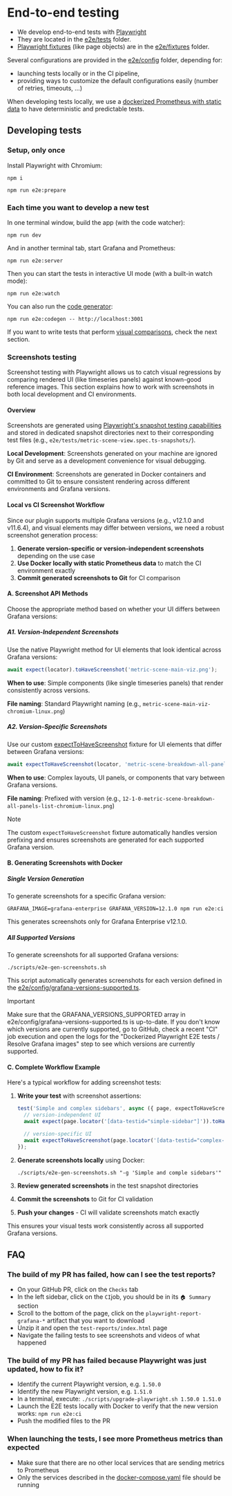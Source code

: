 # End-to-end testing

- We develop end-to-end tests with [Playwright](https://playwright.dev)
- They are located in the [e2e/tests](../e2e/tests) folder.
- [Playwright fixtures](https://playwright.dev/docs/test-fixtures) (like page objects) are in the [e2e/fixtures](../e2e/fixtures) folder.

Several configurations are provided in the [e2e/config](../e2e/config) folder, depending for:

- launching tests locally or in the CI pipeline,
- providing ways to customize the default configurations easily (number of retries, timeouts, ...)

When developing tests locally, we use a [dockerized Prometheus with static data](../e2e/docker/Dockerfile.prometheus-static-data) to have deterministic and predictable tests.

## Developing tests

### Setup, only once

Install Playwright with Chromium:

```shell
npm i

npm run e2e:prepare
```

### Each time you want to develop a new test

In one terminal window, build the app (with the code watcher):

```shell
npm run dev
```

And in another terminal tab, start Grafana and Prometheus:

```shell
npm run e2e:server
```

Then you can start the tests in interactive UI mode (with a built-in watch mode):

```shell
npm run e2e:watch
```

You can also run the [code generator](https://playwright.dev/docs/codegen#running-codegen):

```shell
npm run e2e:codegen -- http://localhost:3001
```

If you want to write tests that perform [visual comparisons](https://playwright.dev/docs/test-snapshots), check the next section.

### Screenshots testing

Screenshot testing with Playwright allows us to catch visual regressions by comparing rendered UI (like timeseries panels) against known-good reference images. This section explains how to work with screenshots in both local development and CI environments.

#### Overview

Screenshots are generated using [Playwright's snapshot testing capabilities](https://playwright.dev/docs/test-snapshots) and stored in dedicated snapshot directories next to their corresponding test files (e.g., `e2e/tests/metric-scene-view.spec.ts-snapshots/`).

**Local Development**: Screenshots generated on your machine are ignored by Git and serve as a development convenience for visual debugging.

**CI Environment**: Screenshots are generated in Docker containers and committed to Git to ensure consistent rendering across different environments and Grafana versions.

#### Local vs CI Screenshot Workflow

Since our plugin supports multiple Grafana versions (e.g., v12.1.0 and v11.6.4), and visual elements may differ between versions, we need a robust screenshot generation process:

1. **Generate version-specific or version-independent screenshots** depending on the use case
2. **Use Docker locally with static Prometheus data** to match the CI environment exactly
3. **Commit generated screenshots to Git** for CI comparison

#### A. Screenshot API Methods

Choose the appropriate method based on whether your UI differs between Grafana versions:

##### A1. Version-Independent Screenshots

Use the native Playwright method for UI elements that look identical across Grafana versions:

```typescript
await expect(locator).toHaveScreenshot('metric-scene-main-viz.png');
```

**When to use**: Simple components (like single timeseries panels) that render consistently across versions.

**File naming**: Standard Playwright naming (e.g., `metric-scene-main-viz-chromium-linux.png`)

##### A2. Version-Specific Screenshots

Use our custom [expectToHaveScreenshot](./e2e/fixtures/index.ts) fixture for UI elements that differ between Grafana versions:

```typescript
await expectToHaveScreenshot(locator, 'metric-scene-breakdown-all-panels-list.png');
```

**When to use**: Complex layouts, UI panels, or components that vary between Grafana versions.

**File naming**: Prefixed with version (e.g., `12-1-0-metric-scene-breakdown-all-panels-list-chromium-linux.png`)

> [!NOTE]
> The custom `expectToHaveScreenshot` fixture automatically handles version prefixing and ensures screenshots are generated for each supported Grafana version.

#### B. Generating Screenshots with Docker

##### Single Version Generation

To generate screenshots for a specific Grafana version:

```shell
GRAFANA_IMAGE=grafana-enterprise GRAFANA_VERSION=12.1.0 npm run e2e:ci
```

This generates screenshots only for Grafana Enterprise v12.1.0.

##### All Supported Versions

To generate screenshots for all supported Grafana versions:

```shell
./scripts/e2e-gen-screenshots.sh
```

This script automatically generates screenshots for each version defined in the [e2e/config/grafana-versions-supported.ts](../e2e/config/grafana-versions-supported.ts).

> [!IMPORTANT]
> Make sure that the GRAFANA_VERSIONS_SUPPORTED array in e2e/config/grafana-versions-supported.ts is up-to-date.
> If you don't know which versions are currently supported, go to GitHub, check a recent "CI" job execution and open the logs for the "Dockerized Playwright E2E tests / Resolve Grafana images" step to see which versions are currently supported.

#### C. Complete Workflow Example

Here's a typical workflow for adding screenshot tests:

1. **Write your test** with screenshot assertions:

   ```typescript
   test('Simple and complex sidebars', async ({ page, expectToHaveScreenshot }) => {
     // version-independent UI
     await expect(page.locator('[data-testid="simple-sidebar"]')).toHaveScreenshot('simple-sidebar.png');

     // version-specific UI
     await expectToHaveScreenshot(page.locator('[data-testid="complex-sidebar"]'), 'sidebar.png');
   });
   ```

2. **Generate screenshots locally** using Docker:

   ```shell
   ./scripts/e2e-gen-screenshots.sh "-g 'Simple and comple sidebars'"
   ```

3. **Review generated screenshots** in the test snapshot directories

4. **Commit the screenshots** to Git for CI validation

5. **Push your changes** - CI will validate screenshots match exactly

This ensures your visual tests work consistently across all supported Grafana versions.

## FAQ

### The build of my PR has failed, how can I see the test reports?

- On your GitHub PR, click on the `Checks` tab
- In the left sidebar, click on the `CI`job, you should be in its `🏠 Summary` section
- Scroll to the bottom of the page, click on the `playwright-report-grafana-*` artifact that you want to download
- Unzip it and open the `test-reports/index.html` page
- Navigate the failing tests to see screenshots and videos of what happened

### The build of my PR has failed because Playwright was just updated, how to fix it?

- Identify the current Playwright version, e.g. `1.50.0`
- Identify the new Playwright version, e.g. `1.51.0`
- In a terminal, execute: `./scripts/upgrade-playwright.sh 1.50.0 1.51.0`
- Launch the E2E tests locally with Docker to verify that the new version works: `npm run e2e:ci`
- Push the modified files to the PR

### When launching the tests, I see more Prometheus metrics than expected

- Make sure that there are no other local services that are sending metrics to Prometheus
- Only the services described in the [docker-compose.yaml](../docker-compose.yaml) file should be running
